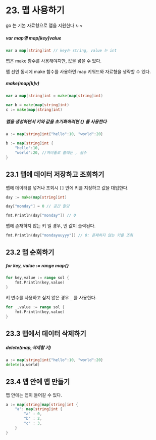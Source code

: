 # 23.  맵 사용하기

go 는 기본 자료형으로 맵을 지원한다 `k-v`

##### var map명 map[key]value

```go
var a map[string]int // key는 string, value 는 int 
```

맵은 make 함수를 사용해야지만, 값을 넣을 수 있다. 

맵 선언 동시에 make 함수를 사용하면 map 키워드와 자료형을 생략할 수 있다. 



##### make(map[k]v)

```go
var a map[string]int = make(map[string]int)

var b = make(map[string]int)
c := make(map[string]int)
```



##### 맵을 생성하면서 키와 값을 초기화하려면 **{}** 를 사용한다 

```go
a := map[string]int{"hello":10, "world":20}

b := map[string]int {
    "hello":10,
    "world":20, //여러줄로 쓸때는 , 필수 
}
```



## 23.1 맵에 데이터 저장하고 조회하기

맵에 데이터를 넣거나 조회시 `[]` 안에 키를 지정하고 값을 대입한다. 

```go
day := make(map[string]int)

day["monday"] = 0 // 공간 할당

fmt.Println(day["monday"]) // 0
```

맵에 존재하지 않는 키 일 경우, 빈 값이 출력된다.

```go
fmt.Println(day["mondayuuyyy"]) // 0: 존재하지 않는 키를 조회
```





## 23.2 맵 순회하기

##### for key, value := range map{}

```go
for key,value := range sol {
    fmt.Println(key,value)
}
```

키 변수를 사용하고 싶지 않은 경우 `_` 를 사용한다.

```go
for _,value := range sol {
    fmt.Println(key,value)
}
```



## 23.3 맵에서 데이터 삭제하기

##### delete(map,삭제할 키)

```go
a := map[string]int{"hello":10, "world":20}
delete(a,world)
```



## 23.4 맵 안에 맵 만들기

맵 안에는 맵이 들어갈 수 있다. 

```go
a := map[string]map[string]int {
    "a": map[string]int {
        "a" : 0,
        "b" : 2,
        "c" : 3,
    }
}
```

